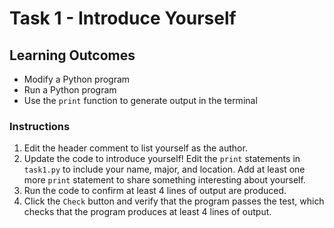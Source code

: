 # Task 1 - Introduce Yourself

## Learning Outcomes

- Modify a Python program
- Run a Python program
- Use the `print` function to generate output in the terminal

### Instructions

1. Edit the header comment to list yourself as the author.
2. Update the code to introduce yourself! Edit the  `print` statements in `task1.py` to include your name, major, and location. Add at least one more `print` statement to share something interesting about yourself.
3. Run the code to confirm at least 4 lines of output are produced.
4. Click the `Check` button and verify that the program passes the test, which checks that the program produces at least 4 lines of output.


